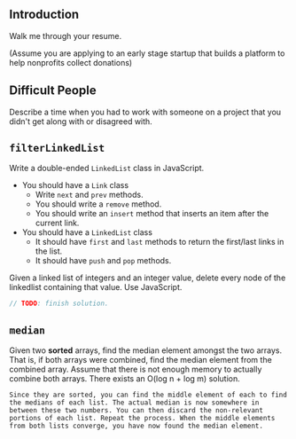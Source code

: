 ## Introduction

Walk me through your resume.

(Assume you are applying to an early stage startup that builds a platform to help nonprofits collect donations)

## Difficult People

Describe a time when you had to work with someone on a project that you didn't get along with or disagreed with.

## `filterLinkedList`

Write a double-ended `LinkedList` class in JavaScript.

* You should have a `Link` class
    * Write `next` and `prev` methods.
    * You should write a `remove` method.
    * You should write an `insert` method that inserts an item after
      the current link.
* You should have a `LinkedList` class
    * It should have `first` and `last` methods to return the
      first/last links in the list.
    * It should have `push` and `pop` methods.

Given a linked list of integers and an integer value, delete every
node of the linkedlist containing that value. Use JavaScript.

```js
// TODO: finish solution.
```

## `median`

Given two **sorted** arrays, find the median element amongst the two
arrays. That is, if both arrays were combined, find the median element
from the combined array. Assume that there is not enough memory to
actually combine both arrays. There exists an O(log n + log m)
solution.

```
Since they are sorted, you can find the middle element of each to find
the medians of each list. The actual median is now somewhere in
between these two numbers. You can then discard the non-relevant
portions of each list. Repeat the process. When the middle elements
from both lists converge, you have now found the median element.
```
